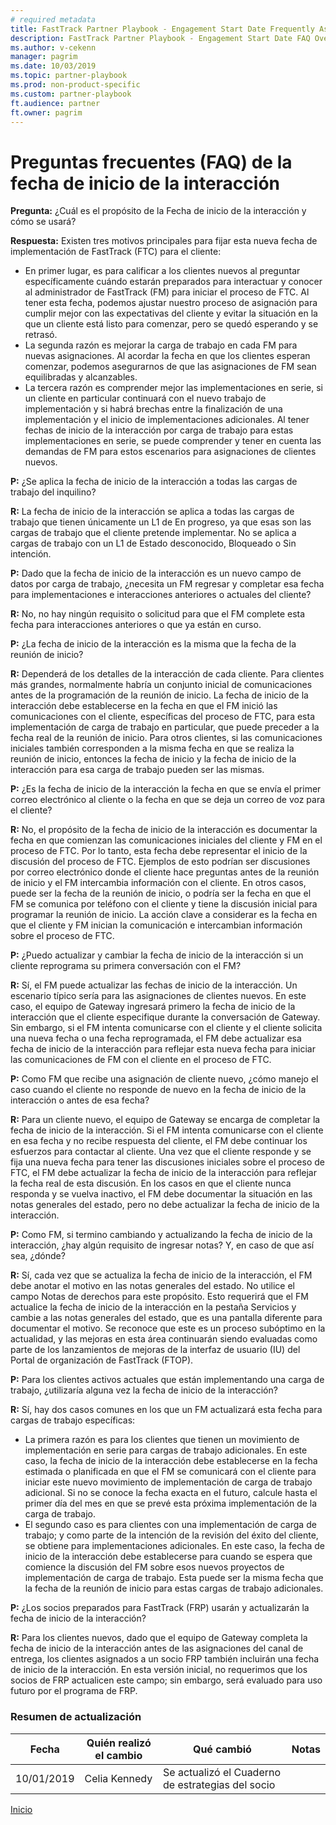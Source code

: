 ```yaml
---  
# required metadata  
title: FastTrack Partner Playbook - Engagement Start Date Frequently Asked Questions (FAQ)
description: FastTrack Partner Playbook - Engagement Start Date FAQ Overview
ms.author: v-cekenn
manager: pagrim
ms.date: 10/03/2019  
ms.topic: partner-playbook  
ms.prod: non-product-specific  
ms.custom: partner-playbook  
ft.audience: partner  
ft.owner: pagrim
--- 
```

   
# Preguntas frecuentes (FAQ) de la fecha de inicio de la interacción

**Pregunta:** ¿Cuál es el propósito de la Fecha de inicio de la interacción y cómo se usará?   

**Respuesta:** Existen tres motivos principales para fijar esta nueva fecha de implementación de FastTrack (FTC) para el cliente:

-  En primer lugar, es para calificar a los clientes nuevos al preguntar específicamente cuándo estarán preparados para interactuar y conocer al administrador de FastTrack (FM) para iniciar el proceso de FTC. Al tener esta fecha, podemos ajustar nuestro proceso de asignación para cumplir mejor con las expectativas del cliente y evitar la situación en la que un cliente está listo para comenzar, pero se quedó esperando y se retrasó.  
-  La segunda razón es mejorar la carga de trabajo en cada FM para nuevas asignaciones. Al acordar la fecha en que los clientes esperan comenzar, podemos asegurarnos de que las asignaciones de FM sean equilibradas y alcanzables.  
-  La tercera razón es comprender mejor las implementaciones en serie, si un cliente en particular continuará con el nuevo trabajo de implementación y si habrá brechas entre la finalización de una implementación y el inicio de implementaciones adicionales. Al tener fechas de inicio de la interacción por carga de trabajo para estas implementaciones en serie, se puede comprender y tener en cuenta las demandas de FM para estos escenarios para asignaciones de clientes nuevos.  

**P:** ¿Se aplica la fecha de inicio de la interacción a todas las cargas de trabajo del inquilino?

**R:** La fecha de inicio de la interacción se aplica a todas las cargas de trabajo que tienen únicamente un L1 de En progreso, ya que esas son las cargas de trabajo que el cliente pretende implementar. No se aplica a cargas de trabajo con un L1 de Estado desconocido, Bloqueado o Sin intención.  

**P:** Dado que la fecha de inicio de la interacción es un nuevo campo de datos por carga de trabajo, ¿necesita un FM regresar y completar esa fecha para implementaciones e interacciones anteriores o actuales del cliente?

**R:** No, no hay ningún requisito o solicitud para que el FM complete esta fecha para interacciones anteriores o que ya están en curso.  

**P:** ¿La fecha de inicio de la interacción es la misma que la fecha de la reunión de inicio?  

**R:** Dependerá de los detalles de la interacción de cada cliente. Para clientes más grandes, normalmente habría un conjunto inicial de comunicaciones antes de la programación de la reunión de inicio. La fecha de inicio de la interacción debe establecerse en la fecha en que el FM inició las comunicaciones con el cliente, específicas del proceso de FTC, para esta implementación de carga de trabajo en particular, que puede preceder a la fecha real de la reunión de inicio. Para otros clientes, si las comunicaciones iniciales también corresponden a la misma fecha en que se realiza la reunión de inicio, entonces la fecha de inicio y la fecha de inicio de la interacción para esa carga de trabajo pueden ser las mismas.  

**P:** ¿Es la fecha de inicio de la interacción la fecha en que se envía el primer correo electrónico al cliente o la fecha en que se deja un correo de voz para el cliente?  

**R:** No, el propósito de la fecha de inicio de la interacción es documentar la fecha en que comienzan las comunicaciones iniciales del cliente y FM en el proceso de FTC. Por lo tanto, esta fecha debe representar el inicio de la discusión del proceso de FTC. Ejemplos de esto podrían ser discusiones por correo electrónico donde el cliente hace preguntas antes de la reunión de inicio y el FM intercambia información con el cliente. En otros casos, puede ser la fecha de la reunión de inicio, o podría ser la fecha en que el FM se comunica por teléfono con el cliente y tiene la discusión inicial para programar la reunión de inicio. La acción clave a considerar es la fecha en que el cliente y FM inician la comunicación e intercambian información sobre el proceso de FTC.  

**P:** ¿Puedo actualizar y cambiar la fecha de inicio de la interacción si un cliente reprograma su primera conversación con el FM?  

**R:** Sí, el FM puede actualizar las fechas de inicio de la interacción. Un escenario típico sería para las asignaciones de clientes nuevos. En este caso, el equipo de Gateway ingresará primero la fecha de inicio de la interacción que el cliente especifique durante la conversación de Gateway. Sin embargo, si el FM intenta comunicarse con el cliente y el cliente solicita una nueva fecha o una fecha reprogramada, el FM debe actualizar esa fecha de inicio de la interacción para reflejar esta nueva fecha para iniciar las comunicaciones de FM con el cliente en el proceso de FTC.  

**P:** Como FM que recibe una asignación de cliente nuevo, ¿cómo manejo el caso cuando el cliente no responde de nuevo en la fecha de inicio de la interacción o antes de esa fecha?     

**R:** Para un cliente nuevo, el equipo de Gateway se encarga de completar la fecha de inicio de la interacción. Si el FM intenta comunicarse con el cliente en esa fecha y no recibe respuesta del cliente, el FM debe continuar los esfuerzos para contactar al cliente. Una vez que el cliente responde y se fija una nueva fecha para tener las discusiones iniciales sobre el proceso de FTC, el FM debe actualizar la fecha de inicio de la interacción para reflejar la fecha real de esta discusión. 
En los casos en que el cliente nunca responda y se vuelva inactivo, el FM debe documentar la situación en las notas generales del estado, pero no debe actualizar la fecha de inicio de la interacción.  

**P:** Como FM, si termino cambiando y actualizando la fecha de inicio de la interacción, ¿hay algún requisito de ingresar notas? Y, en caso de que así sea, ¿dónde?  

**R:** Sí, cada vez que se actualiza la fecha de inicio de la interacción, el FM debe anotar el motivo en las notas generales del estado. No utilice el campo Notas de derechos para este propósito. Esto requerirá que el FM actualice la fecha de inicio de la interacción en la pestaña Servicios y cambie a las notas generales del estado, que es una pantalla diferente para documentar el motivo. Se reconoce que este es un proceso subóptimo en la actualidad, y las mejoras en esta área continuarán siendo evaluadas como parte de los lanzamientos de mejoras de la interfaz de usuario (IU) del Portal de organización de FastTrack (FTOP).  

**P:** Para los clientes activos actuales que están implementando una carga de trabajo, ¿utilizaría alguna vez la fecha de inicio de la interacción?  

**R:** Sí, hay dos casos comunes en los que un FM actualizará esta fecha para cargas de trabajo específicas:

-  La primera razón es para los clientes que tienen un movimiento de implementación en serie para cargas de trabajo adicionales. En este caso, la fecha de inicio de la interacción debe establecerse en la fecha estimada o planificada en que el FM se comunicará con el cliente para iniciar este nuevo movimiento de implementación de carga de trabajo adicional. Si no se conoce la fecha exacta en el futuro, calcule hasta el primer día del mes en que se prevé esta próxima implementación de la carga de trabajo. 
-  El segundo caso es para clientes con una implementación de carga de trabajo; y como parte de la intención de la revisión del éxito del cliente, se obtiene para implementaciones adicionales. En este caso, la fecha de inicio de la interacción debe establecerse para cuando se espera que comience la discusión del FM sobre esos nuevos proyectos de implementación de carga de trabajo. Esta puede ser la misma fecha que la fecha de la reunión de inicio para estas cargas de trabajo adicionales.  

**P:** ¿Los socios preparados para FastTrack (FRP) usarán y actualizarán la fecha de inicio de la interacción?  

**R:** Para los clientes nuevos, dado que el equipo de Gateway completa la fecha de inicio de la interacción antes de las asignaciones del canal de entrega, los clientes asignados a un socio FRP también incluirán una fecha de inicio de la interacción. En esta versión inicial, no requerimos que los socios de FRP actualicen este campo; sin embargo, será evaluado para uso futuro por el programa de FRP.

### Resumen de actualización

|Fecha|Quién realizó el cambio|Qué cambió|Notas|
|---------|---------------|----------------------------|-------------|
|10/01/2019| Celia Kennedy| Se actualizó el Cuaderno de estrategias del socio| |

[Inicio](http://partner-docs.microsoft.com)
